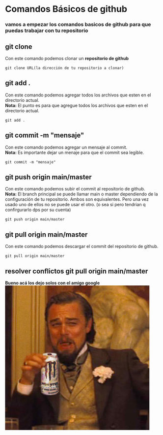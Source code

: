 # Comandos Básicos de github

### vamos a empezar los comandos basicos de github para que puedas trabajar con tu repositorio

## git clone
Con este comando podemos clonar un **repositorio de github**

```
git clone URL(la dirección de tu repositorio a clonar)
```

## git add .
Con este comando podemos agregar todos los archivos que esten en el directorio actual.\
**Nota:** El punto es para que agregue todos los archivos que esten en el directorio actual.

```
git add . 
```

## git commit -m "mensaje"
Con este comando podemos agregar un mensaje al commit.\
**Nota:** Es importante dejar un menaje para que el commit sea legible.

```
git commit -m "mensaje"
```

## git push origin main/master 
Con este comando podemos subir el commit al repositorio de github.\
**Nota:** El branch principal se puede llamar main o master dependiendo de la configuración de tu repositorio. Ambos son equivalentes. Pero una vez usado uno de ellos no se puede usar el otro.
(o sea si pero tendrian q confirgurarlo dps por su cuenta)

```
git push origin main/master
```

## git pull origin main/master
Con este comando podemos descargar el commit del repositorio de github.
    
```
git pull origin main/master
```

## resolver conflictos git pull origin main/master 
**Bueno acá los dejo solos con el amigo google**\
![Suerte con eso](../memes/leomonster.jpg)